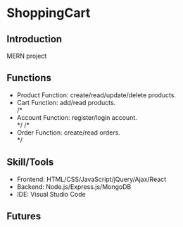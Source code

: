 # ShoppingCart
## Introduction
  MERN project
  
## Functions
<ul>
  <li>Product Function: create/read/update/delete products.</li>
  <li>Cart Function: add/read products.</li>
  /*<li>Account Function: register/login account.</li>*/
  /*<li>Order Function: create/read orders.</li>*/
</ul>

## Skill/Tools
<ul>
  <li>Frontend: HTML/CSS/JavaScript/jQuery/Ajax/React</li>
  <li>Backend: Node.js/Express.js/MongoDB</li>
  <li>IDE: Visual Studio Code</li>
</ul>   

## Futures
